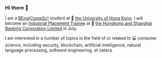 ### Hi there :wave:

I am a [BEng(CompSc)](https://www.cs.hku.hk/programmes/beng-compsc/programme-structure) student at :school: [the University of Hong Kong](https://hku.hk). I will become an [Industrial Placement Trainee](https://www.hsbc.com/careers/students-and-graduates/student-opportunities/hong-kong-industrial-placement) at :bank: [the Hongkong and Shanghai Banking Corporation Limited](https://www.hsbc.com/) in July. 

I am interested in a number of topics in the field of or related to :computer: computer science, including security, blockchain, artificial intelligence, natural language processing, software engineering, et cetera.
